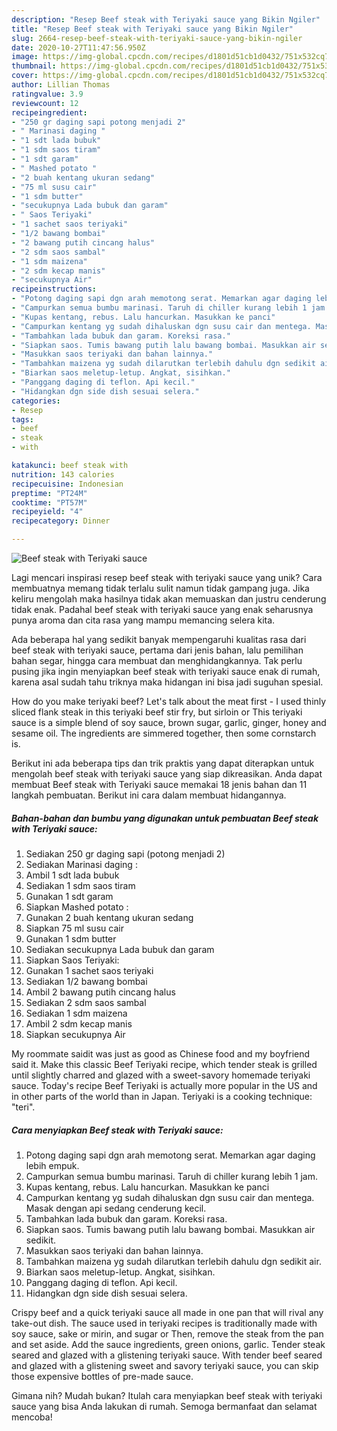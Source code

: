 ```yaml
---
description: "Resep Beef steak with Teriyaki sauce yang Bikin Ngiler"
title: "Resep Beef steak with Teriyaki sauce yang Bikin Ngiler"
slug: 2664-resep-beef-steak-with-teriyaki-sauce-yang-bikin-ngiler
date: 2020-10-27T11:47:56.950Z
image: https://img-global.cpcdn.com/recipes/d1801d51cb1d0432/751x532cq70/beef-steak-with-teriyaki-sauce-foto-resep-utama.jpg
thumbnail: https://img-global.cpcdn.com/recipes/d1801d51cb1d0432/751x532cq70/beef-steak-with-teriyaki-sauce-foto-resep-utama.jpg
cover: https://img-global.cpcdn.com/recipes/d1801d51cb1d0432/751x532cq70/beef-steak-with-teriyaki-sauce-foto-resep-utama.jpg
author: Lillian Thomas
ratingvalue: 3.9
reviewcount: 12
recipeingredient:
- "250 gr daging sapi potong menjadi 2"
- " Marinasi daging "
- "1 sdt lada bubuk"
- "1 sdm saos tiram"
- "1 sdt garam"
- " Mashed potato "
- "2 buah kentang ukuran sedang"
- "75 ml susu cair"
- "1 sdm butter"
- "secukupnya Lada bubuk dan garam"
- " Saos Teriyaki"
- "1 sachet saos teriyaki"
- "1/2 bawang bombai"
- "2 bawang putih cincang halus"
- "2 sdm saos sambal"
- "1 sdm maizena"
- "2 sdm kecap manis"
- "secukupnya Air"
recipeinstructions:
- "Potong daging sapi dgn arah memotong serat. Memarkan agar daging lebih empuk."
- "Campurkan semua bumbu marinasi. Taruh di chiller kurang lebih 1 jam."
- "Kupas kentang, rebus. Lalu hancurkan. Masukkan ke panci"
- "Campurkan kentang yg sudah dihaluskan dgn susu cair dan mentega. Masak dengan api sedang cenderung kecil."
- "Tambahkan lada bubuk dan garam. Koreksi rasa."
- "Siapkan saos. Tumis bawang putih lalu bawang bombai. Masukkan air sedikit."
- "Masukkan saos teriyaki dan bahan lainnya."
- "Tambahkan maizena yg sudah dilarutkan terlebih dahulu dgn sedikit air."
- "Biarkan saos meletup-letup. Angkat, sisihkan."
- "Panggang daging di teflon. Api kecil."
- "Hidangkan dgn side dish sesuai selera."
categories:
- Resep
tags:
- beef
- steak
- with

katakunci: beef steak with 
nutrition: 143 calories
recipecuisine: Indonesian
preptime: "PT24M"
cooktime: "PT57M"
recipeyield: "4"
recipecategory: Dinner

---
```



![Beef steak with Teriyaki sauce](https://img-global.cpcdn.com/recipes/d1801d51cb1d0432/751x532cq70/beef-steak-with-teriyaki-sauce-foto-resep-utama.jpg)

Lagi mencari inspirasi resep beef steak with teriyaki sauce yang unik? Cara membuatnya memang tidak terlalu sulit namun tidak gampang juga. Jika keliru mengolah maka hasilnya tidak akan memuaskan dan justru cenderung tidak enak. Padahal beef steak with teriyaki sauce yang enak seharusnya punya aroma dan cita rasa yang mampu memancing selera kita.

Ada beberapa hal yang sedikit banyak mempengaruhi kualitas rasa dari beef steak with teriyaki sauce, pertama dari jenis bahan, lalu pemilihan bahan segar, hingga cara membuat dan menghidangkannya. Tak perlu pusing jika ingin menyiapkan beef steak with teriyaki sauce enak di rumah, karena asal sudah tahu triknya maka hidangan ini bisa jadi suguhan spesial.

How do you make teriyaki beef? Let&#39;s talk about the meat first - I used thinly sliced flank steak in this teriyaki beef stir fry, but sirloin or This teriyaki sauce is a simple blend of soy sauce, brown sugar, garlic, ginger, honey and sesame oil. The ingredients are simmered together, then some cornstarch is.


Berikut ini ada beberapa tips dan trik praktis yang dapat diterapkan untuk mengolah beef steak with teriyaki sauce yang siap dikreasikan. Anda dapat membuat Beef steak with Teriyaki sauce memakai 18 jenis bahan dan 11 langkah pembuatan. Berikut ini cara dalam membuat hidangannya.

<!--inarticleads1-->

##### Bahan-bahan dan bumbu yang digunakan untuk pembuatan Beef steak with Teriyaki sauce:

1. Sediakan 250 gr daging sapi (potong menjadi 2)
1. Sediakan  Marinasi daging :
1. Ambil 1 sdt lada bubuk
1. Sediakan 1 sdm saos tiram
1. Gunakan 1 sdt garam
1. Siapkan  Mashed potato :
1. Gunakan 2 buah kentang ukuran sedang
1. Siapkan 75 ml susu cair
1. Gunakan 1 sdm butter
1. Sediakan secukupnya Lada bubuk dan garam
1. Siapkan  Saos Teriyaki:
1. Gunakan 1 sachet saos teriyaki
1. Sediakan 1/2 bawang bombai
1. Ambil 2 bawang putih cincang halus
1. Sediakan 2 sdm saos sambal
1. Sediakan 1 sdm maizena
1. Ambil 2 sdm kecap manis
1. Siapkan secukupnya Air


My roommate saidit was just as good as Chinese food and my boyfriend said it. Make this classic Beef Teriyaki recipe, which tender steak is grilled until slightly charred and glazed with a sweet-savory homemade teriyaki sauce. Today&#39;s recipe Beef Teriyaki is actually more popular in the US and in other parts of the world than in Japan. Teriyaki is a cooking technique: &#34;teri&#34;. 

<!--inarticleads2-->

##### Cara menyiapkan Beef steak with Teriyaki sauce:

1. Potong daging sapi dgn arah memotong serat. Memarkan agar daging lebih empuk.
1. Campurkan semua bumbu marinasi. Taruh di chiller kurang lebih 1 jam.
1. Kupas kentang, rebus. Lalu hancurkan. Masukkan ke panci
1. Campurkan kentang yg sudah dihaluskan dgn susu cair dan mentega. Masak dengan api sedang cenderung kecil.
1. Tambahkan lada bubuk dan garam. Koreksi rasa.
1. Siapkan saos. Tumis bawang putih lalu bawang bombai. Masukkan air sedikit.
1. Masukkan saos teriyaki dan bahan lainnya.
1. Tambahkan maizena yg sudah dilarutkan terlebih dahulu dgn sedikit air.
1. Biarkan saos meletup-letup. Angkat, sisihkan.
1. Panggang daging di teflon. Api kecil.
1. Hidangkan dgn side dish sesuai selera.


Crispy beef and a quick teriyaki sauce all made in one pan that will rival any take-out dish. The sauce used in teriyaki recipes is traditionally made with soy sauce, sake or mirin, and sugar or Then, remove the steak from the pan and set aside. Add the sauce ingredients, green onions, garlic. Tender steak seared and glazed with a glistening teriyaki sauce. With tender beef seared and glazed with a glistening sweet and savory teriyaki sauce, you can skip those expensive bottles of pre-made sauce. 

Gimana nih? Mudah bukan? Itulah cara menyiapkan beef steak with teriyaki sauce yang bisa Anda lakukan di rumah. Semoga bermanfaat dan selamat mencoba!
